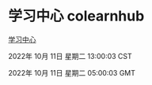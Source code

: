 # 学习中心 colearnhub
[学习中心](http://27.19.33.125:56308/colearnhub/)

2022年 10月 11日 星期二 13:00:03 CST

2022年 10月 11日 星期二 05:00:03 GMT

